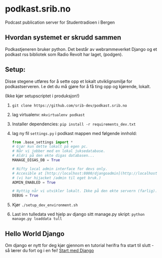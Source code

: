 # podkast.srib.no
Podcast publication server for Studentradioen i Bergen



## Hvordan systemet er skrudd sammen

Podkastjeneren bruker python. Det består av webrammeverket Django  og et podkast rss bibliotek som Radio Revolt har laget, (podgen).

## Setup:
Disse stegene utføres for å sette opp et lokalt utviklignsmiljø for podkastserveren. I.e det du må gjøre for å få ting opp og kjørende, lokalt.

(Ikke kjør setupscriptet i produksjon!)


1. ```git clone https://github.com/srib-dev/podkast.srib.no```
2. lag virtualenv: ```mkvirtualenv podkast```
3. Installer dependencies: ```pip install -r requirements_dev.txt```
4. lag ny fil `settings.py` i podkast mappen med følgende innhold:
    ```python
    from .base_settings import *
    # Gjør kun dette lokalt på egen pc. 
    # Når vi jobber med en lokal juksedatabase.
	# Aldri på den ekte digas databasen...
    MANAGE_DIGAS_DB = True

    # Nifty local admin interface for devs only.
    # Accesible at [http://localhost:8000/djangoadmin](http://localhost:8000/djangoadmin)
    # (vi har hijacket /admin til eget bruk.)
    ADMIN_ENABLED = True

    # Nyttig når vi utvikler lokalt. Ikke på den ekte servern (farlig).
	DEBUG = True

    ```
5. Kjør ```./setup_dev_environment.sh```

6. Last inn tulledata ved hjelp av django sitt manage.py skript:
	```python manage.py loaddata tull```



## Hello World Django

Om django er nytt for deg kjør gjennom en tutorial herifra fra start til slutt - så lærer du fort og i en fei!
[Start med Django](https://www.djangoproject.com/start/)

